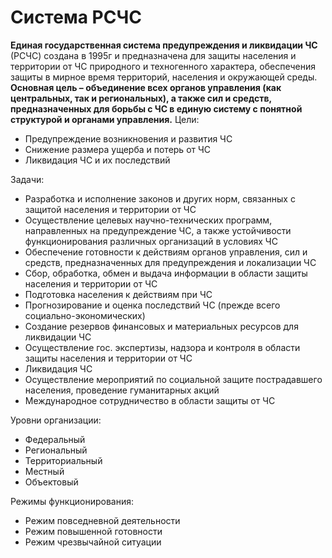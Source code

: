 # Система РСЧС
**Единая государственная система предупреждения и ликвидации ЧС** (РСЧС) создана в 1995г и предназначена для защиты населения и территории от ЧС природного и техногенного характера, обеспечения защиты в мирное время территорий, населения и окружающей среды.
**Основная цель – объединение всех органов управления (как центральных, так и региональных), а также сил и средств, предназначенных для борьбы с ЧС в единую систему с понятной структурой и органами управления.**
Цели:
- Предупреждение возникновения и развития ЧС
- Снижение размера ущерба и потерь от ЧС
- Ликвидация ЧС и их последствий

Задачи:
- Разработка и исполнение законов и других норм, связанных с защитой населения и территории от ЧС
- Осуществление целевых научно-технических программ, направленных на предупреждение ЧС, а также устойчивости функционирования различных организаций в условиях ЧС
- Обеспечение готовности к действиям органов управления, сил и средств, предназначенных для предупреждения и локализации ЧС
- Сбор, обработка, обмен и выдача информации в области защиты населения и территории от ЧС
- Подготовка населения к действиям при ЧС
- Прогнозирование и оценка последствий ЧС (прежде всего социально-экономических)
- Создание резервов финансовых и материальных ресурсов для ликвидации ЧС
- Осуществление гос. экспертизы, надзора и контроля в области защиты населения и территории от ЧС
- Ликвидация ЧС
- Осуществление мероприятий по социальной защите пострадавшего населения, проведение гуманитарных акций
- Международное сотрудничество в области защиты от ЧС

Уровни организации:
- Федеральный
- Региональный
- Территориальный
- Местный
- Объектовый

Режимы функционирования:
- Режим повседневной деятельности
- Режим повышенной готовности
- Режим чрезвычайной ситуации
